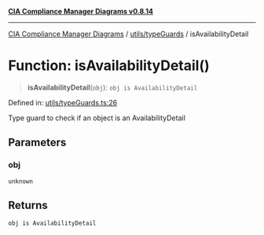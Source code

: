 [**CIA Compliance Manager Diagrams v0.8.14**](../../../README.md)

***

[CIA Compliance Manager Diagrams](../../../modules.md) / [utils/typeGuards](../README.md) / isAvailabilityDetail

# Function: isAvailabilityDetail()

> **isAvailabilityDetail**(`obj`): `obj is AvailabilityDetail`

Defined in: [utils/typeGuards.ts:26](https://github.com/Hack23/cia-compliance-manager/blob/257dd569f432a46611a1746c832a7e3d29232229/src/utils/typeGuards.ts#L26)

Type guard to check if an object is an AvailabilityDetail

## Parameters

### obj

`unknown`

## Returns

`obj is AvailabilityDetail`
